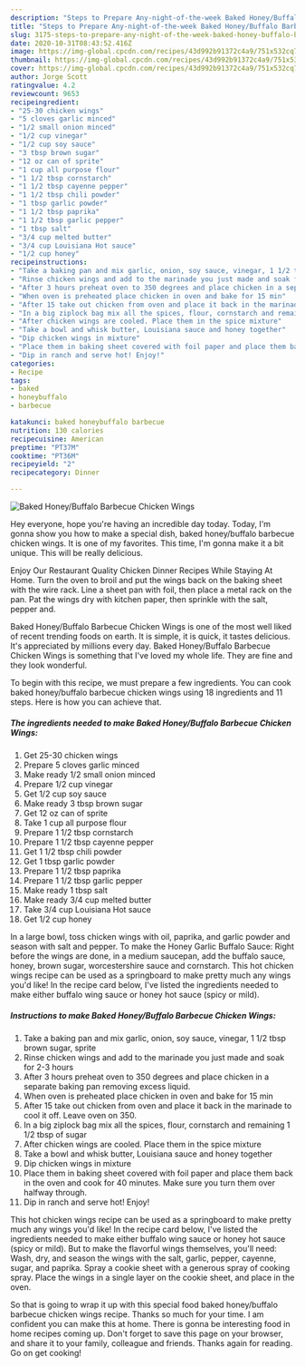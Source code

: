 ```yaml
---
description: "Steps to Prepare Any-night-of-the-week Baked Honey/Buffalo Barbecue Chicken Wings"
title: "Steps to Prepare Any-night-of-the-week Baked Honey/Buffalo Barbecue Chicken Wings"
slug: 3175-steps-to-prepare-any-night-of-the-week-baked-honey-buffalo-barbecue-chicken-wings
date: 2020-10-31T08:43:52.416Z
image: https://img-global.cpcdn.com/recipes/43d992b91372c4a9/751x532cq70/baked-honeybuffalo-barbecue-chicken-wings-recipe-main-photo.jpg
thumbnail: https://img-global.cpcdn.com/recipes/43d992b91372c4a9/751x532cq70/baked-honeybuffalo-barbecue-chicken-wings-recipe-main-photo.jpg
cover: https://img-global.cpcdn.com/recipes/43d992b91372c4a9/751x532cq70/baked-honeybuffalo-barbecue-chicken-wings-recipe-main-photo.jpg
author: Jorge Scott
ratingvalue: 4.2
reviewcount: 9653
recipeingredient:
- "25-30 chicken wings"
- "5 cloves garlic minced"
- "1/2 small onion minced"
- "1/2 cup vinegar"
- "1/2 cup soy sauce"
- "3 tbsp brown sugar"
- "12 oz can of sprite"
- "1 cup all purpose flour"
- "1 1/2 tbsp cornstarch"
- "1 1/2 tbsp cayenne pepper"
- "1 1/2 tbsp chili powder"
- "1 tbsp garlic powder"
- "1 1/2 tbsp paprika"
- "1 1/2 tbsp garlic pepper"
- "1 tbsp salt"
- "3/4 cup melted butter"
- "3/4 cup Louisiana Hot sauce"
- "1/2 cup honey"
recipeinstructions:
- "Take a baking pan and mix garlic, onion, soy sauce, vinegar, 1 1/2 tbsp brown sugar, sprite"
- "Rinse chicken wings and add to the marinade you just made and soak for 2-3 hours"
- "After 3 hours preheat oven to 350 degrees and place chicken in a separate baking pan removing excess liquid."
- "When oven is preheated place chicken in oven and bake for 15 min"
- "After 15 take out chicken from oven and place it back in the marinade to cool it off. Leave oven on 350."
- "In a big ziplock bag mix all the spices, flour, cornstarch and remaining 1 1/2 tbsp of sugar"
- "After chicken wings are cooled. Place them in the spice mixture"
- "Take a bowl and whisk butter, Louisiana sauce and honey together"
- "Dip chicken wings in mixture"
- "Place them in baking sheet covered with foil paper and place them back in the oven and cook for 40 minutes. Make sure you turn them over halfway through."
- "Dip in ranch and serve hot! Enjoy!"
categories:
- Recipe
tags:
- baked
- honeybuffalo
- barbecue

katakunci: baked honeybuffalo barbecue 
nutrition: 130 calories
recipecuisine: American
preptime: "PT37M"
cooktime: "PT36M"
recipeyield: "2"
recipecategory: Dinner

---
```



![Baked Honey/Buffalo Barbecue Chicken Wings](https://img-global.cpcdn.com/recipes/43d992b91372c4a9/751x532cq70/baked-honeybuffalo-barbecue-chicken-wings-recipe-main-photo.jpg)

Hey everyone, hope you're having an incredible day today. Today, I'm gonna show you how to make a special dish, baked honey/buffalo barbecue chicken wings. It is one of my favorites. This time, I'm gonna make it a bit unique. This will be really delicious.

Enjoy Our Restaurant Quality Chicken Dinner Recipes While Staying At Home. Turn the oven to broil and put the wings back on the baking sheet with the wire rack. Line a sheet pan with foil, then place a metal rack on the pan. Pat the wings dry with kitchen paper, then sprinkle with the salt, pepper and.

Baked Honey/Buffalo Barbecue Chicken Wings is one of the most well liked of recent trending foods on earth. It is simple, it is quick, it tastes delicious. It's appreciated by millions every day. Baked Honey/Buffalo Barbecue Chicken Wings is something that I've loved my whole life. They are fine and they look wonderful.


To begin with this recipe, we must prepare a few ingredients. You can cook baked honey/buffalo barbecue chicken wings using 18 ingredients and 11 steps. Here is how you can achieve that.

<!--inarticleads1-->

##### The ingredients needed to make Baked Honey/Buffalo Barbecue Chicken Wings:

1. Get 25-30 chicken wings
1. Prepare 5 cloves garlic minced
1. Make ready 1/2 small onion minced
1. Prepare 1/2 cup vinegar
1. Get 1/2 cup soy sauce
1. Make ready 3 tbsp brown sugar
1. Get 12 oz can of sprite
1. Take 1 cup all purpose flour
1. Prepare 1 1/2 tbsp cornstarch
1. Prepare 1 1/2 tbsp cayenne pepper
1. Get 1 1/2 tbsp chili powder
1. Get 1 tbsp garlic powder
1. Prepare 1 1/2 tbsp paprika
1. Prepare 1 1/2 tbsp garlic pepper
1. Make ready 1 tbsp salt
1. Make ready 3/4 cup melted butter
1. Take 3/4 cup Louisiana Hot sauce
1. Get 1/2 cup honey


In a large bowl, toss chicken wings with oil, paprika, and garlic powder and season with salt and pepper. To make the Honey Garlic Buffalo Sauce: Right before the wings are done, in a medium saucepan, add the buffalo sauce, honey, brown sugar, worcestershire sauce and cornstarch. This hot chicken wings recipe can be used as a springboard to make pretty much any wings you&#39;d like! In the recipe card below, I&#39;ve listed the ingredients needed to make either buffalo wing sauce or honey hot sauce (spicy or mild). 

<!--inarticleads2-->

##### Instructions to make Baked Honey/Buffalo Barbecue Chicken Wings:

1. Take a baking pan and mix garlic, onion, soy sauce, vinegar, 1 1/2 tbsp brown sugar, sprite
1. Rinse chicken wings and add to the marinade you just made and soak for 2-3 hours
1. After 3 hours preheat oven to 350 degrees and place chicken in a separate baking pan removing excess liquid.
1. When oven is preheated place chicken in oven and bake for 15 min
1. After 15 take out chicken from oven and place it back in the marinade to cool it off. Leave oven on 350.
1. In a big ziplock bag mix all the spices, flour, cornstarch and remaining 1 1/2 tbsp of sugar
1. After chicken wings are cooled. Place them in the spice mixture
1. Take a bowl and whisk butter, Louisiana sauce and honey together
1. Dip chicken wings in mixture
1. Place them in baking sheet covered with foil paper and place them back in the oven and cook for 40 minutes. Make sure you turn them over halfway through.
1. Dip in ranch and serve hot! Enjoy!


This hot chicken wings recipe can be used as a springboard to make pretty much any wings you&#39;d like! In the recipe card below, I&#39;ve listed the ingredients needed to make either buffalo wing sauce or honey hot sauce (spicy or mild). But to make the flavorful wings themselves, you&#39;ll need: Wash, dry, and season the wings with the salt, garlic, pepper, cayenne, sugar, and paprika. Spray a cookie sheet with a generous spray of cooking spray. Place the wings in a single layer on the cookie sheet, and place in the oven. 

So that is going to wrap it up with this special food baked honey/buffalo barbecue chicken wings recipe. Thanks so much for your time. I am confident you can make this at home. There is gonna be interesting food in home recipes coming up. Don't forget to save this page on your browser, and share it to your family, colleague and friends. Thanks again for reading. Go on get cooking!
